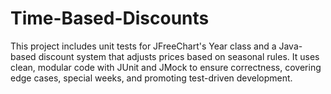 # Time-Based-Discounts
This project includes unit tests for JFreeChart's Year class and a Java-based discount system that adjusts prices based on seasonal rules. It uses clean, modular code with JUnit and JMock to ensure correctness, covering edge cases, special weeks, and promoting test-driven development.

